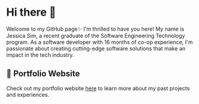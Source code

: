 # Hi there 👋

Welcome to my GitHub page✨ I'm thrilled to have you here! My name is Jessica Sim, a recent graduate of the Software Engineering Technology program. As a software developer with 16 months of co-op experience, I'm passionate about creating cutting-edge software solutions that make an impact in the tech industry.

## 📝 Portfolio Website
Check out my portfolio website [here](https://jessica0192.github.io/portfolio/) to learn more about my past projects and experiences.

<!--
**Jessica0192/Jessica0192** is a ✨ _special_ ✨ repository because its `README.md` (this file) appears on your GitHub profile.

Here are some ideas to get you started:

- 🔭 I’m currently working on ...
- 🌱 I’m currently learning ...
- 👯 I’m looking to collaborate on ...
- 🤔 I’m looking for help with ...
- 💬 Ask me about ...
- 📫 How to reach me: ...
- 😄 Pronouns: ...
- ⚡ Fun fact: ...
-->
